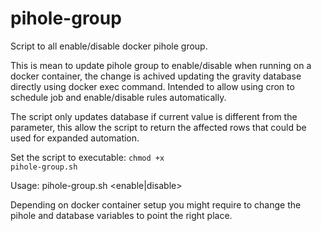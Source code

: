 # pihole-group
Script to all enable/disable docker pihole group.

This is mean to update pihole group to enable/disable when running on a docker container, the change is achived updating the gravity database directly using docker exec command. Intended to allow using cron to schedule job and enable/disable rules automatically.

The script only updates database if current value is different from the parameter, this allow the script to return the affected rows that could be used for expanded automation.

Set the script to executable: <code>chmod +x pihole-group.sh</code>

Usage: pihole-group.sh <enable|disable> <groupname>

Depending on docker container setup you might require to change the pihole and database variables to point the right place.

